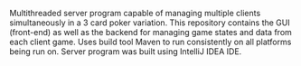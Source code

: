 Multithreaded server program capable of managing multiple clients simultaneously in a 3 card poker variation.
This repository contains the GUI (front-end) as well as the backend for managing game states and data from each client game.
Uses build tool Maven to run consistently on all platforms being run on. Server program was built using IntelliJ IDEA IDE.

